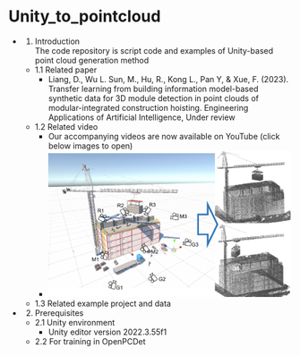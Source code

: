 # Unity_to_pointcloud

- 1. Introduction  
   The code repository is script code and examples of Unity-based point cloud generation method  

   - 1.1 Related paper  
       - Liang, D., Wu L. Sun, M., Hu, R., Kong L., Pan Y, & Xue, F. (2023). Transfer learning from building information model-based synthetic data for 3D module detection in point clouds of modular-integrated construction hoisting. Engineering Applications of Artificial Intelligence, Under review  
   - 1.2 Related video  
       - Our accompanying videos are now available on YouTube (click below images to open)   
       - [![Watch on YouTube](Asset/Pic1.png)](https://www.youtube.com/watch?v=1OXGiIyo9AE)
   - 1.3 Related example project and data  
       
   

- 2. Prerequisites  
   - 2.1 Unity environment  
       - Unity editor version 2022.3.55f1  
   - 2.2 For training in OpenPCDet  
       
   
